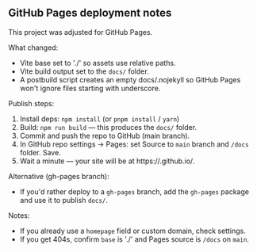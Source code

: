 GitHub Pages deployment notes
-----------------------------
This project was adjusted for GitHub Pages.

What changed:
- Vite base set to './' so assets use relative paths.
- Vite build output set to the `docs/` folder.
- A postbuild script creates an empty docs/.nojekyll so GitHub Pages won't ignore files starting with underscore.

Publish steps:
1) Install deps: `npm install` (or `pnpm install` / `yarn`)
2) Build: `npm run build` — this produces the `docs/` folder.
3) Commit and push the repo to GitHub (main branch).
4) In GitHub repo settings -> Pages: set Source to `main` branch and `/docs` folder. Save.
5) Wait a minute — your site will be at https://<your-username>.github.io/<repo-name>.

Alternative (gh-pages branch):
- If you'd rather deploy to a `gh-pages` branch, add the `gh-pages` package and use it to publish `docs/`.

Notes:
- If you already use a `homepage` field or custom domain, check settings.
- If you get 404s, confirm `base` is './' and Pages source is `/docs` on `main`.
